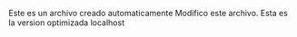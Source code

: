 Este es un archivo creado automaticamente
Modifico este archivo.
Esta es la version optimizada
localhost 